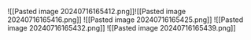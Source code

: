 ![[Pasted image 20240716165412.png]]![[Pasted image 20240716165416.png]] ![[Pasted image 20240716165425.png]] ![[Pasted image 20240716165432.png]] ![[Pasted image 20240716165439.png]]
